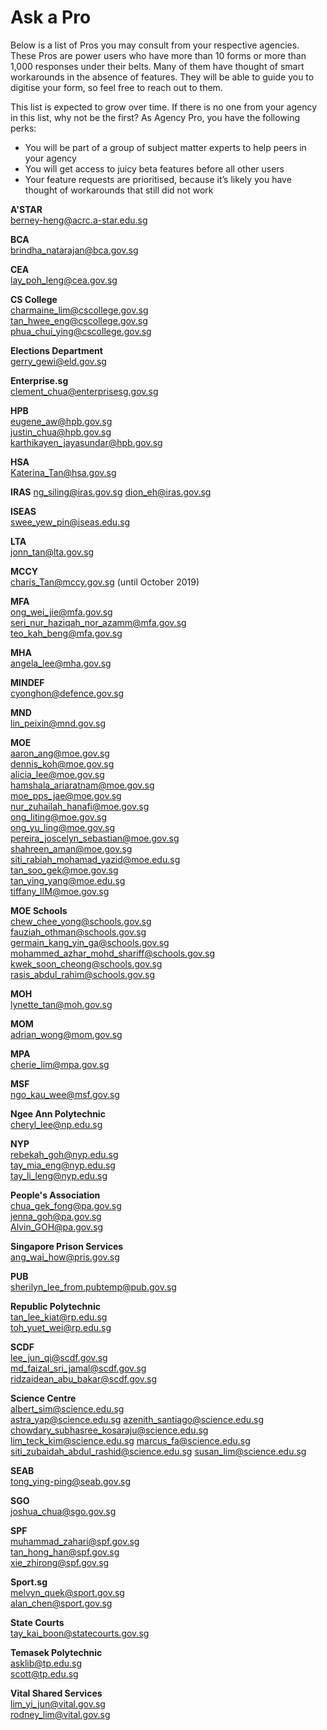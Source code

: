 # Ask a Pro

Below is a list of Pros you may consult from your respective agencies. These Pros are power users who have more than 10 forms or more than 1,000 responses under their belts. Many of them have thought of smart workarounds in the absence of features. They will be able to guide you to digitise your form, so feel free to reach out to them.

This list is expected to grow over time. If there is no one from your agency in this list, why not be the first? As Agency Pro, you have the following perks:
- You will be part of a group of subject matter experts to help peers in your agency
- You will get access to juicy beta features before all other users
- Your feature requests are prioritised, because it’s likely you have thought of workarounds that still did not work

**A'STAR**  
berney-heng@acrc.a-star.edu.sg

**BCA**  
brindha_natarajan@bca.gov.sg

**CEA**  
lay_poh_leng@cea.gov.sg

**CS College**  
charmaine_lim@cscollege.gov.sg  
tan_hwee_eng@cscollege.gov.sg  
phua_chui_ying@cscollege.gov.sg

**Elections Department**  
gerry_gewi@eld.gov.sg

**Enterprise.sg**  
clement_chua@enterprisesg.gov.sg

**HPB**  
eugene_aw@hpb.gov.sg  
justin_chua@hpb.gov.sg  
karthikayen_jayasundar@hpb.gov.sg

**HSA**  
Katerina_Tan@hsa.gov.sg

**IRAS** 
ng_siling@iras.gov.sg
dion_eh@iras.gov.sg

**ISEAS**  
swee_yew_pin@iseas.edu.sg

**LTA**  
jonn_tan@lta.gov.sg

**MCCY**  
charis_Tan@mccy.gov.sg (until October 2019)

**MFA**    
ong_wei_jie@mfa.gov.sg  
seri_nur_haziqah_nor_azamm@mfa.gov.sg  
teo_kah_beng@mfa.gov.sg

**MHA**  
angela_lee@mha.gov.sg

**MINDEF**  
cyonghon@defence.gov.sg

**MND**  
lin_peixin@mnd.gov.sg

**MOE**  
aaron_ang@moe.gov.sg  
dennis_koh@moe.gov.sg  
alicia_lee@moe.gov.sg   
hamshala_ariaratnam@moe.gov.sg  
moe_pps_jae@moe.gov.sg  
nur_zuhailah_hanafi@moe.gov.sg  
ong_liting@moe.gov.sg  
ong_yu_ling@moe.gov.sg  
pereira_joscelyn_sebastian@moe.gov.sg  
shahreen_aman@moe.gov.sg  
siti_rabiah_mohamad_yazid@moe.edu.sg  
tan_soo_gek@moe.gov.sg  
tan_ying_yang@moe.edu.sg  
tiffany_lIM@moe.gov.sg  

**MOE Schools**  
chew_chee_yong@schools.gov.sg  
fauziah_othman@schools.gov.sg  
germain_kang_yin_ga@schools.gov.sg 
mohammed_azhar_mohd_shariff@schools.gov.sg  
kwek_soon_cheong@schools.gov.sg  
rasis_abdul_rahim@schools.gov.sg  

**MOH**  
lynette_tan@moh.gov.sg

**MOM**  
adrian_wong@mom.gov.sg

**MPA**  
cherie_lim@mpa.gov.sg

**MSF**  
ngo_kau_wee@msf.gov.sg

**Ngee Ann Polytechnic**  
cheryl_lee@np.edu.sg

**NYP**  
rebekah_goh@nyp.edu.sg  
tay_mia_eng@nyp.edu.sg  
tay_li_leng@nyp.edu.sg

**People's Association**  
chua_gek_fong@pa.gov.sg  
jenna_goh@pa.gov.sg  
Alvin_GOH@pa.gov.sg

**Singapore Prison Services**  
ang_wai_how@pris.gov.sg

**PUB**  
sherilyn_lee_from.pubtemp@pub.gov.sg

**Republic Polytechnic**  
tan_lee_kiat@rp.edu.sg  
toh_yuet_wei@rp.edu.sg

**SCDF**  
lee_jun_qi@scdf.gov.sg  
md_faizal_sri_jamal@scdf.gov.sg  
ridzaidean_abu_bakar@scdf.gov.sg

**Science Centre**  
albert_sim@science.edu.sg  
astra_yap@science.edu.sg
azenith_santiago@science.edu.sg
chowdary_subhasree_kosaraju@science.edu.sg
lim_teck_kim@science.edu.sg
marcus_fa@science.edu.sg
siti_zubaidah_abdul_rashid@science.edu.sg
susan_lim@science.edu.sg

**SEAB**  
tong_ying-ping@seab.gov.sg

**SGO**  
joshua_chua@sgo.gov.sg

**SPF**  
muhammad_zahari@spf.gov.sg  
tan_hong_han@spf.gov.sg  
xie_zhirong@spf.gov.sg

**Sport.sg**  
melvyn_quek@sport.gov.sg  
alan_chen@sport.gov.sg

**State Courts**  
tay_kai_boon@statecourts.gov.sg

**Temasek Polytechnic**  
asklib@tp.edu.sg  
scott@tp.edu.sg

**Vital Shared Services**  
lim_yi_jun@vital.gov.sg  
rodney_lim@vital.gov.sg
